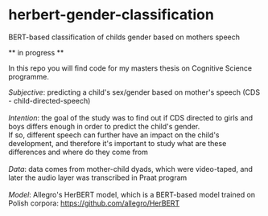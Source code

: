 # herbert-gender-classification
BERT-based classification of childs gender based on mothers speech

** in progress **

In this repo you will find code for my masters thesis on Cognitive Science programme.

*Subjective*: predicting a child's sex/gender based on mother's speech (CDS - child-directed-speech) <br><br>
*Intention*: the goal of the study was to find out if CDS directed to girls and boys differs enough in order to predict the child's gender.<br>
If so, different speech can further have an impact on the child's development, and therefore it's important to study what are these differences and where do they come from<br><br>
*Data*: data comes from mother-child dyads, which were video-taped, and later the audio layer was transcribed in Praat program<br><br>
*Model*: Allegro's HerBERT model, which is a BERT-based model trained on Polish corpora: https://github.com/allegro/HerBERT
